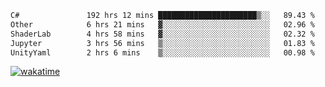 <!--START_SECTION:waka-->

```txt
C#               192 hrs 12 mins ██████████████████████▒░░   89.43 %
Other            6 hrs 21 mins   ▓░░░░░░░░░░░░░░░░░░░░░░░░   02.96 %
ShaderLab        4 hrs 58 mins   ▓░░░░░░░░░░░░░░░░░░░░░░░░   02.32 %
Jupyter          3 hrs 56 mins   ▒░░░░░░░░░░░░░░░░░░░░░░░░   01.83 %
UnityYaml        2 hrs 6 mins    ▒░░░░░░░░░░░░░░░░░░░░░░░░   00.98 %
```

<!--END_SECTION:waka-->
[![wakatime](https://wakatime.com/badge/user/6c2f442e-41b4-42e3-bc06-d5d8203ad1da.svg)](https://wakatime.com/@6c2f442e-41b4-42e3-bc06-d5d8203ad1da)
